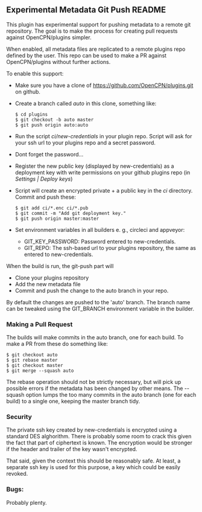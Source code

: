 ## Experimental Metadata Git Push  README

This plugin has experimental support for pushing metadata to a remote git
repository. The goal is to make the process for creating pull requests
against OpenCPN/plugins simpler.

When enabled, all metadata files are replicated to a remote plugins repo
defined by the user. This repo can be used to make a PR against
OpenCPN/plugins without further actions.

To enable this support:
  - Make sure you have a clone of https://github.com/OpenCPN/plugins.git
    on github.
  - Create a branch called *auto* in this clone, something like:

        $ cd plugins
        $ git checkout -b auto master
        $ git push origin auto:auto

  - Run the script *ci/new-credentials* in your plugin repo. Script will ask
    for your ssh url to your plugins repo and a secret password.
  - Dont forget the password...
  - Register the new public key (displayed by new-credentials) as a deployment
    key with write permissions on your github plugins repo
    (in *Settings | Deploy keys*)
  - Script will create an encrypted private + a public key in the *ci*
    directory. Commit and push these:

        $ git add ci/*.enc ci/*.pub
        $ git commit -m "Add git deployment key."
        $ git push origin master:master

   - Set environment variables in all builders e. g., circleci and appveyor:
      + GIT_KEY_PASSWORD:  Password entered to new-credentials.
      + GIT_REPO: The ssh-based url to your plugins repository, the same as
        entered to new-credentials.

When the build is run, the git-push part will

  - Clone your plugins repository
  - Add the new metadata file
  - Commit and push the change to the auto branch in your repo.

By default the changes are pushed to the 'auto' branch. The branch name can be
tweaked using the GIT\_BRANCH environment variable in the builder.

### Making a Pull Request

The builds will make commits in the auto branch, one for each build. To make
a PR from these do something like:

    $ git checkout auto
    $ git rebase master
    $ git checkout master
    $ git merge --squash auto

The rebase operation should not be strictly necessary, but will pick up
possible errors if the metadata has been changed by other means. The --squash
option lumps the too many commits in the auto branch (one for each build) to
a single one, keeping the master branch tidy.

### Security

The private ssh key created by new-credentials is encrypted using a standard DES
alghorithm. There is probably some room to crack this given the fact that part of
ciphertext is known. The encryption would be stronger if the header and trailer
of the key wasn't encrypted.

That said, given the context this should be reasonably safe. At least, a separate
ssh key is used for this purpose, a key which could be easily revoked.


### Bugs:

Probably plenty.
